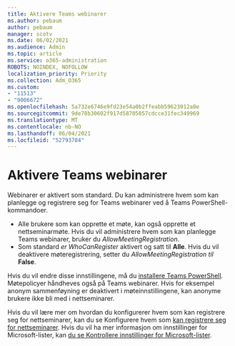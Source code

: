 ```yaml
---
title: Aktivere Teams webinarer
ms.author: pebaum
author: pebaum
manager: scotv
ms.date: 06/02/2021
ms.audience: Admin
ms.topic: article
ms.service: o365-administration
ROBOTS: NOINDEX, NOFOLLOW
localization_priority: Priority
ms.collection: Adm_O365
ms.custom:
- "11513"
- "9006672"
ms.openlocfilehash: 5a732e6746e9fd23e54a0b2ffeabb59623012a0e
ms.sourcegitcommit: 9de78b30602f917d58705057cdcce31fec349969
ms.translationtype: MT
ms.contentlocale: nb-NO
ms.lasthandoff: 06/04/2021
ms.locfileid: "52793784"
---
```

# <a name="enable-teams-webinars"></a>Aktivere Teams webinarer

Webinarer er aktivert som standard. Du kan administrere hvem som kan planlegge og registrere seg for Teams webinarer ved å Teams PowerShell-kommandoer.

- Alle brukere som kan opprette et møte, kan også opprette et nettseminarmøte. Hvis du vil administrere hvem som kan planlegge Teams webinarer, bruker du *AllowMeetingRegistration*. 
- Som standard *er WhoCanRegister* aktivert og satt til **Alle**. Hvis du vil deaktivere møteregistrering, setter du *AllowMeetingRegistration til* **False**.

Hvis du vil endre disse innstillingene, må du [installere Teams PowerShell](/microsoftteams/teams-powershell-install). Møtepolicyer håndheves også på Teams webinarer. Hvis for eksempel anonym sammenføyning er deaktivert i møteinnstillingene, kan anonyme brukere ikke bli med i nettseminarer.

Hvis du vil lære mer om hvordan du konfigurerer hvem som kan registrere seg for nettseminarer, kan du se Konfigurere hvem som [kan registrere seg for nettseminarer](/microsoftteams/set-up-webinars?source=docs#configure-who-can-register-for-webinars). Hvis du vil ha mer informasjon om innstillinger for Microsoft-lister, kan [du se Kontrollere innstillinger for Microsoft-lister](/sharepoint/control-lists).